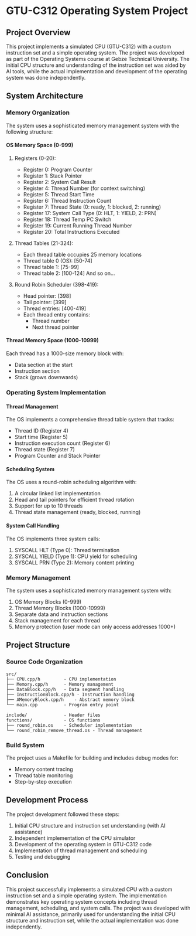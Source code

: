 # GTU-C312 Operating System Project

## Project Overview
This project implements a simulated CPU (GTU-C312) with a custom instruction set and a simple operating system. The project was developed as part of the Operating Systems course at Gebze Technical University. The initial CPU structure and understanding of the instruction set was aided by AI tools, while the actual implementation and development of the operating system was done independently.

## System Architecture

### Memory Organization
The system uses a sophisticated memory management system with the following structure:

#### OS Memory Space (0-999)
1. Registers (0-20):
   - Register 0: Program Counter
   - Register 1: Stack Pointer
   - Register 2: System Call Result
   - Register 4: Thread Number (for context switching)
   - Register 5: Thread Start Time
   - Register 6: Thread Instruction Count
   - Register 7: Thread State (0: ready, 1: blocked, 2: running)
   - Register 17: System Call Type (0: HLT, 1: YIELD, 2: PRN)
   - Register 18: Thread Temp PC Switch
   - Register 19: Current Running Thread Number
   - Register 20: Total Instructions Executed

2. Thread Tables (21-324):
   - Each thread table occupies 25 memory locations
   - Thread table 0 (OS): [50-74]
   - Thread table 1: [75-99]
   - Thread table 2: [100-124]
   And so on...

3. Round Robin Scheduler (398-419):
   - Head pointer: [398]
   - Tail pointer: [399]
   - Thread entries: [400-419]
   - Each thread entry contains:
     * Thread number
     * Next thread pointer

#### Thread Memory Space (1000-10999)
Each thread has a 1000-size memory block with:
- Data section at the start
- Instruction section
- Stack (grows downwards)

### Operating System Implementation

#### Thread Management
The OS implements a comprehensive thread table system that tracks:
- Thread ID (Register 4)
- Start time (Register 5)
- Instruction execution count (Register 6)
- Thread state (Register 7)
- Program Counter and Stack Pointer

#### Scheduling System
The OS uses a round-robin scheduling algorithm with:
1. A circular linked list implementation
2. Head and tail pointers for efficient thread rotation
3. Support for up to 10 threads
4. Thread state management (ready, blocked, running)

#### System Call Handling
The OS implements three system calls:
1. SYSCALL HLT (Type 0): Thread termination
2. SYSCALL YIELD (Type 1): CPU yield for scheduling
3. SYSCALL PRN (Type 2): Memory content printing

### Memory Management
The system uses a sophisticated memory management system with:
1. OS Memory Blocks (0-999)
2. Thread Memory Blocks (1000-10999)
3. Separate data and instruction sections
4. Stack management for each thread
5. Memory protection (user mode can only access addresses 1000+)

## Project Structure

### Source Code Organization
```
src/
├── CPU.cpp/h         - CPU implementation
├── Memory.cpp/h      - Memory management
├── DataBlock.cpp/h   - Data segment handling
├── InstructionBlock.cpp/h - Instruction handling
├── AMemoryBlock.cpp/h    - Abstract memory block
└── main.cpp          - Program entry point

include/              - Header files
functions/            - OS functions
├── round_robin.os    - Scheduler implementation
└── round_robin_remove_thread.os - Thread management
```

### Build System
The project uses a Makefile for building and includes debug modes for:
- Memory content tracing
- Thread table monitoring
- Step-by-step execution

## Development Process
The project development followed these steps:
1. Initial CPU structure and instruction set understanding (with AI assistance)
2. Independent implementation of the CPU simulator
3. Development of the operating system in GTU-C312 code
4. Implementation of thread management and scheduling
5. Testing and debugging

## Conclusion
This project successfully implements a simulated CPU with a custom instruction set and a simple operating system. The implementation demonstrates key operating system concepts including thread management, scheduling, and system calls. The project was developed with minimal AI assistance, primarily used for understanding the initial CPU structure and instruction set, while the actual implementation was done independently. 